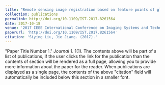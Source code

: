 ```yaml
---
title: "Remote sensing image registration based on feature points of global edge"
collection: publications
permalink: http://doi.org/10.1109/IST.2017.8261564
date: 2017-10-18
venue: '2017 IEEE International Conference on Imaging Systems and Techniques (IST)'
paperurl: 'http://doi.org/10.1109/IST.2017.8261564'
citation: 'Siying Liu, Jie Jiang. (2017).'
---
```

 &quot;Paper Title Number 1.&quot; <i>Journal 1</i>. 1(1).
The contents above will be part of a list of publications, if the user clicks the link for the publication than the contents of section will be rendered as a full page, allowing you to provide more information about the paper for the reader. When publications are displayed as a single page, the contents of the above "citation" field will automatically be included below this section in a smaller font.
